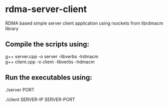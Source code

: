 # rdma-server-client
RDMA based simple server client application using rsockets from librdmacm library

## Compile the scripts using:

g++ server.cpp -o server -libverbs -lrdmacm <br>
g++ client.cpp -o client -libverbs -lrdmacm <br>

## Run the executables using:

./server PORT
  
./client SERVER-IP SERVER-PORT
